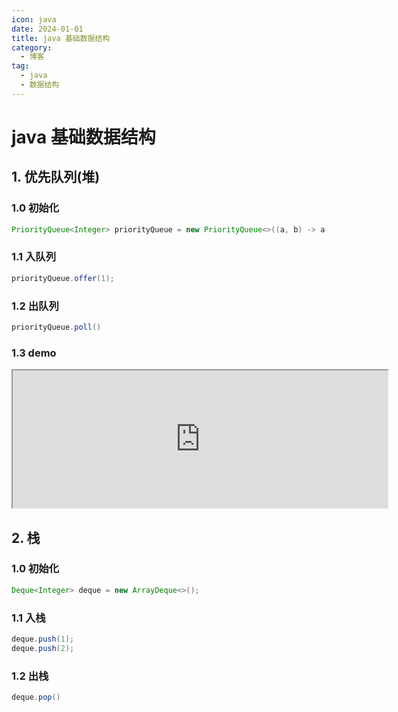```yaml
---
icon: java
date: 2024-01-01
title: java 基础数据结构
category:
  - 博客
tag:
  - java
  - 数据结构
---
```


# java 基础数据结构

<!-- more -->


## 1. 优先队列(堆)

### 1.0 初始化


```java
PriorityQueue<Integer> priorityQueue = new PriorityQueue<>((a, b) -> a-b);
```

### 1.1 入队列 

```java
priorityQueue.offer(1);
```

### 1.2 出队列

```java
priorityQueue.poll()
``` 

### 1.3 demo

<iframe src="https://pl.kotl.in/tBnF-3eSf" height='220' width='600'></iframe>


## 2. 栈

### 1.0 初始化

```java
Deque<Integer> deque = new ArrayDeque<>();
```

### 1.1 入栈

```java
deque.push(1);
deque.push(2);
```

### 1.2 出栈


```java
deque.pop()
```